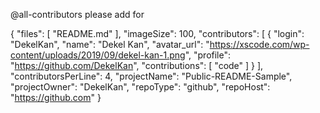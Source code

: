 @all-contributors please add <username> for <contributions>

{
  "files": [
    "README.md"
  ],
  "imageSize": 100,
  "contributors": [
    {
      "login": "DekelKan",
      "name": "Dekel Kan",
      "avatar_url": "https://xscode.com/wp-content/uploads/2019/09/dekel-kan-1.png",
      "profile": "https://github.com/DekelKan",
      "contributions": [
        "code"
      ]
    }
  ],
  "contributorsPerLine": 4,
  "projectName": "Public-README-Sample",
  "projectOwner": "DekelKan",
  "repoType": "github",
  "repoHost": "https://github.com"
}

